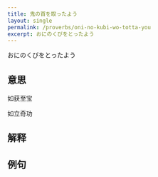 ```yaml
---
title: 鬼の首を取ったよう
layout: single
permalink: /proverbs/oni-no-kubi-wo-totta-you
excerpt: おにのくびをとったよう
---
```


おにのくびをとったよう

## 意思

如获至宝

如立奇功

## 解释

## 例句

